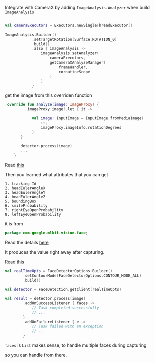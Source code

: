 Integrate with CameraX by adding `ImageAnalysis.Analyzer` when build `ImageAnalysis`

```.kt

val cameraExecutors = Executors.newSingleThreadExecutor()
   
ImageAnalysis.Builder()
            .setTargetRotation(Surface.ROTATION_0)
            .build()
            .also { imageAnalysis ->
                imageAnalysis.setAnalyzer(
                    cameraExecutors,
                    getCameraXAnalyzeManager(
                        frameHandler,
                        coroutineScope
                    )
                )
            }
```

get the image from this overriden function
```.kt
 override fun analyze(image: ImageProxy) {
          imageProxy.image?.let { it ->

            val image: InputImage = InputImage.fromMediaImage(
                it,
                imageProxy.imageInfo.rotationDegrees
            )
       }
       
       detector.process(image)
       ...
    }
```


Read [this](https://developers.google.com/ml-kit/vision/face-detection/face-detection-concepts)

Then you learned what attributes that you can get

```
1. tracking Id
2. headEulerAngleX
3. headEulerAngleY
4. headEulerAngleZ
5. boundingBox
6. smileProbability
7. rightEyeOpenProbability
8. leftEyeOpenProbability
```

it is from
```.java
package com.google.mlkit.vision.face;

```

Read the details [here](https://developers.google.com/android/reference/com/google/mlkit/vision/face/Face)

It produces the value right away after capturing.

Read [this](https://developers.google.com/ml-kit/vision/face-detection/android)


```.kt
val realTimeOpts = FaceDetectorOptions.Builder()
        .setContourMode(FaceDetectorOptions.CONTOUR_MODE_ALL)
        .build()
        
val detector = FaceDetection.getClient(realTimeOpts)

val result = detector.process(image)
        .addOnSuccessListener { faces ->
            // Task completed successfully
            // ...
        }
        .addOnFailureListener { e ->
            // Task failed with an exception
            // ...
        }
```

`faces` is `List` makes sense, to handle multiple faces during capturing

so you can handle from there.
